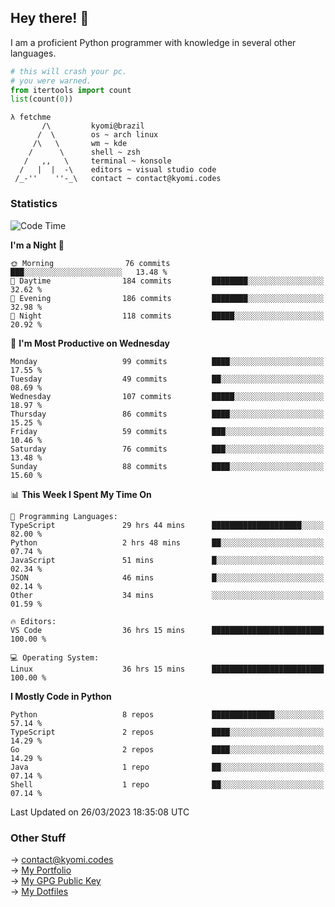 ## Hey there! 👋
I am a proficient Python programmer with knowledge in several other languages.

```py
# this will crash your pc.
# you were warned.
from itertools import count
list(count(0))
```
```
λ fetchme
       /\         kyomi@brazil
      /  \        os ~ arch linux
     /\   \       wm ~ kde
    /      \      shell ~ zsh
   /   ,,   \     terminal ~ konsole
  /   |  |  -\    editors ~ visual studio code
 /_-''    ''-_\   contact ~ contact@kyomi.codes
```

### Statistics
<!--START_SECTION:waka-->
![Code Time](http://img.shields.io/badge/Code%20Time-278%20hrs%2026%20mins-blue)

**I'm a Night 🦉** 

```text
🌞 Morning                76 commits          ███░░░░░░░░░░░░░░░░░░░░░░   13.48 % 
🌆 Daytime                184 commits         ████████░░░░░░░░░░░░░░░░░   32.62 % 
🌃 Evening                186 commits         ████████░░░░░░░░░░░░░░░░░   32.98 % 
🌙 Night                  118 commits         █████░░░░░░░░░░░░░░░░░░░░   20.92 % 
```
📅 **I'm Most Productive on Wednesday** 

```text
Monday                   99 commits          ████░░░░░░░░░░░░░░░░░░░░░   17.55 % 
Tuesday                  49 commits          ██░░░░░░░░░░░░░░░░░░░░░░░   08.69 % 
Wednesday                107 commits         █████░░░░░░░░░░░░░░░░░░░░   18.97 % 
Thursday                 86 commits          ████░░░░░░░░░░░░░░░░░░░░░   15.25 % 
Friday                   59 commits          ███░░░░░░░░░░░░░░░░░░░░░░   10.46 % 
Saturday                 76 commits          ███░░░░░░░░░░░░░░░░░░░░░░   13.48 % 
Sunday                   88 commits          ████░░░░░░░░░░░░░░░░░░░░░   15.60 % 
```


📊 **This Week I Spent My Time On** 

```text
💬 Programming Languages: 
TypeScript               29 hrs 44 mins      ████████████████████░░░░░   82.00 % 
Python                   2 hrs 48 mins       ██░░░░░░░░░░░░░░░░░░░░░░░   07.74 % 
JavaScript               51 mins             █░░░░░░░░░░░░░░░░░░░░░░░░   02.34 % 
JSON                     46 mins             █░░░░░░░░░░░░░░░░░░░░░░░░   02.14 % 
Other                    34 mins             ░░░░░░░░░░░░░░░░░░░░░░░░░   01.59 % 

🔥 Editors: 
VS Code                  36 hrs 15 mins      █████████████████████████   100.00 % 

💻 Operating System: 
Linux                    36 hrs 15 mins      █████████████████████████   100.00 % 
```

**I Mostly Code in Python** 

```text
Python                   8 repos             ██████████████░░░░░░░░░░░   57.14 % 
TypeScript               2 repos             ████░░░░░░░░░░░░░░░░░░░░░   14.29 % 
Go                       2 repos             ████░░░░░░░░░░░░░░░░░░░░░   14.29 % 
Java                     1 repo              ██░░░░░░░░░░░░░░░░░░░░░░░   07.14 % 
Shell                    1 repo              ██░░░░░░░░░░░░░░░░░░░░░░░   07.14 % 
```




 Last Updated on 26/03/2023 18:35:08 UTC
<!--END_SECTION:waka-->

### Other Stuff

→ contact@kyomi.codes<br />
→ [My Portfolio](https://kyomi.codes)<br />
→ [My GPG Public Key](https://github.com/bitterteriyaki.gpg)<br />
→ [My Dotfiles](https://github.com/bitterteriyaki/dotfiles) 
